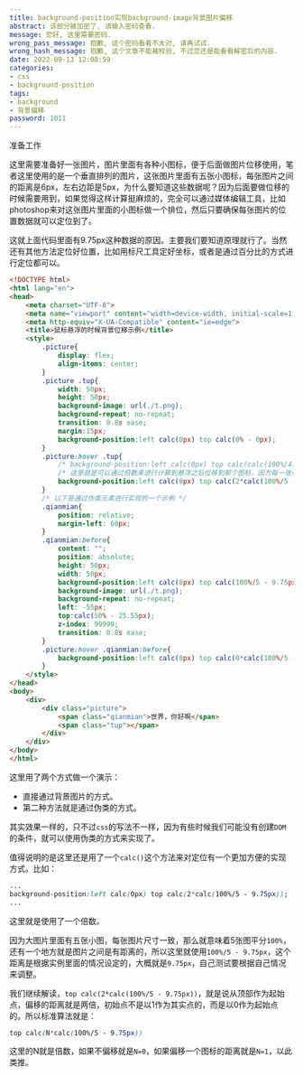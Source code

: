 ```yaml
---
title: background-position实现background-image背景图片偏移
abstract: 该部分被加密了, 请输入密码查看.
message: 您好, 这里需要密码.
wrong_pass_message: 抱歉, 这个密码看着不太对, 请再试试.
wrong_hash_message: 抱歉, 这个文章不能被校验, 不过您还是能看看解密后的内容.
date: 2022-09-13 12:08:59
categories:
- css
- background-position
tags:
- background
- 背景偏移
password: 1011
---
```




准备工作

这里需要准备好一张图片，图片里面有各种小图标，便于后面做图片位移使用，笔者这里使用的是一个垂直排列的图片，这张图片里面有五张小图标，每张图片之间的距离是6px，左右边距是5px，为什么要知道这些数据呢？因为后面要做位移的时候需要用到，如果觉得这样计算挺麻烦的，完全可以通过媒体编辑工具，比如photoshop来对这张图片里面的小图标做一个排位，然后只要确保每张图片的位置数据就可以定位到了。

这就上面代码里面有9.75px这种数据的原因。主要我们要知道原理就行了。当然还有其他方法定位好位置，比如用标尺工具定好坐标，或者是通过百分比的方式进行定位都可以。

```html
<!DOCTYPE html>
<html lang="en">
<head>
    <meta charset="UTF-8">
    <meta name="viewport" content="width=device-width, initial-scale=1.0">
    <meta http-equiv="X-UA-Compatible" content="ie=edge">
    <title>鼠标悬浮的时候背景位移示例</title>
    <style>
		.picture{
			display: flex;
			align-items: center;
		}
		.picture .tup{
			width: 50px;
			height: 50px;
			background-image: url(./t.png);
			background-repeat: no-repeat;
			transition: 0.8s ease;
			margin:15px;
			background-position:left calc(0px) top calc(0% - 0px);
		}
		.picture:hover .tup{
			/* background-position:left calc(0px) top calc(calc(100%/4)); */
			/* 这里就是可以通过倍数来进行计算到悬浮之后位移到那个图标，因为每一张小图标的尺寸是一致的，如果 */
			background-position:left calc(0px) top calc(2*calc(100%/5 - 9.75px));
		}
		/* 以下是通过伪类元素进行实现的一个示例 */
		.qianmian{
			position: relative;
			margin-left: 60px;
		}
		.qianmian:before{
			content: "";
			position: absolute;
			height: 50px;
			width: 50px;
			background-position:left calc(0px) top calc(100%/5 - 9.75px);
			background-image: url(./t.png);
			background-repeat: no-repeat;
			left: -55px;
			top:calc(50% - 25.55px);
			z-index: 99999;
			transition: 0.8s ease;
		}
		.picture:hover .qianmian:before{
			background-position:left calc(0px) top calc(0*calc(100%/5 - 9.75px));
		}
    </style>
</head>
<body>
    <div>
		<div class="picture">
			<span class="qianmian">世界，你好啊</span>
			<span class="tup"></span>
		</div>
    </div>
</body>
</html>
```

这里用了两个方式做一个演示：

- 直接通过背景图片的方式。
- 第二种方法就是通过伪类的方式。

其实效果一样的，只不过`css`的写法不一样，因为有些时候我们可能没有创建`DOM`的条件，就可以使用伪类的方式来实现了。

值得说明的是这里还是用了一个`calc()`这个方法来对定位有一个更加方便的实现方式。比如：

```css
...
background-position:left calc(0px) top calc(2*calc(100%/5 - 9.75px));
...
```

这里就是使用了一个倍数。

因为大图片里面有五张小图，每张图片尺寸一致，那么就意味着5张图平分`100%`，还有一个地方就是图片之间是有距离的，所以这里就使用`100%/5 - 9.75px`，这个距离是根据实例里面的情况设定的，大概就是`9.75px`，自己测试要根据自己情况来调整。

我们继续解读，`top calc(2*calc(100%/5 - 9.75px))`，就是说从顶部作为起始点，偏移的距离就是两倍，初始点不是以1作为其实点的，而是以0作为起始点的。所以标准算法就是：

```css
top calc(N*calc(100%/5 - 9.75px))
```

这里的N就是倍数，如果不偏移就是`N=0`，如果偏移一个图标的距离就是`N=1`，以此类推。
